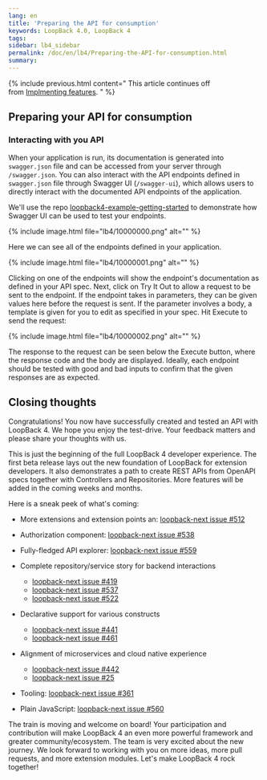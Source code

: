 ```yaml
---
lang: en
title: 'Preparing the API for consumption'
keywords: LoopBack 4.0, LoopBack 4
tags:
sidebar: lb4_sidebar
permalink: /doc/en/lb4/Preparing-the-API-for-consumption.html
summary:
---
```


{% include previous.html content="
This article continues off from [Implmenting features](./Implementing-features.html).
" %}

## Preparing your API for consumption

### Interacting with you API

When your application is run, its documentation is generated into `swagger.json` file and can be accessed from your server through `/swagger.json`. You can also interact with the API endpoints defined in `swagger.json` file through Swagger UI (`/swagger-ui`), which allows users to directly interact with the documented API endpoints of the application.

We'll use the repo [loopback4-example-getting-started](https://github.com/strongloop/loopback4-example-getting-started) to demonstrate how Swagger UI can be used to test your endpoints.

{% include image.html file="lb4/10000000.png" alt="" %}

Here we can see all of the endpoints defined in your application.

{% include image.html file="lb4/10000001.png" alt="" %}

Clicking on one of the endpoints will show the endpoint's documentation as defined in your API spec. Next, click on Try It Out to allow a request to be sent to the endpoint. If the endpoint takes in parameters, they can be given values here before the request is sent. If the parameter involves a body, a template is given for you to edit as specified in your spec. Hit Execute to send the request:

{% include image.html file="lb4/10000002.png" alt="" %}

The response to the request can be seen below the Execute button, where the response code and the body are displayed. Ideally, each endpoint should be tested with good and bad inputs to confirm that the given responses are as expected.

## Closing thoughts

Congratulations! You now have successfully created and tested an API with LoopBack 4. We hope you enjoy the test-drive. Your feedback matters and please share your thoughts with us.

This is just the beginning of the full LoopBack 4 developer experience. The first beta release lays out the new foundation of LoopBack for extension developers. It also demonstrates a path to create REST APIs from OpenAPI specs together with Controllers and Repositories. More features will be added in the coming weeks and months.

Here is a sneak peek of what's coming:

- More extensions and extension points an: [loopback-next issue #512](https://github.com/strongloop/loopback-next/issues/512)

- Authorization component: [loopback-next issue #538](https://github.com/strongloop/loopback-next/issues/538)

- Fully-fledged API explorer: [loopback-next issue #559](https://github.com/strongloop/loopback-next/issues/559)

- Complete repository/service story for backend interactions
  - [loopback-next issue #419](https://github.com/strongloop/loopback-next/issues/419)
  - [loopback-next issue #537](https://github.com/strongloop/loopback-next/issues/537)
  - [loopback-next issue #522](https://github.com/strongloop/loopback-next/issues/522)

- Declarative support for various constructs
  - [loopback-next issue #441](https://github.com/strongloop/loopback-next/issues/441)
  - [loopback-next issue #461](https://github.com/strongloop/loopback-next/issues/461)

- Alignment of microservices and cloud native experience
  - [loopback-next issue #442](https://github.com/strongloop/loopback-next/issues/442)
  - [loopback-next issue #25](https://github.com/strongloop/loopback-next/issues/25)

- Tooling: [loopback-next issue #361](https://github.com/strongloop/loopback-next/issues/361)

- Plain JavaScript: [loopback-next issue #560](https://github.com/strongloop/loopback-next/issues/560)

The train is moving and welcome on board! Your participation and contribution will make LoopBack 4 an even more powerful framework and greater community/ecosystem. The team is very excited about the new journey. We look forward to working with you on more ideas, more pull requests, and more extension modules. Let's make LoopBack 4 rock together!
